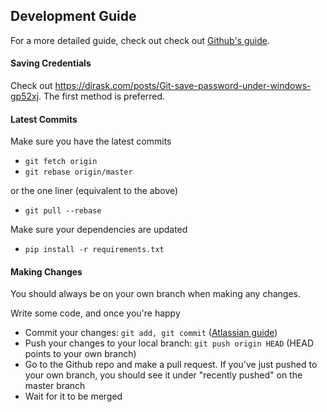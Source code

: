 ## Development Guide
For a more detailed guide, check out check out [Github's guide](https://docs.github.com/en/free-pro-team@latest/github/collaborating-with-issues-and-pull-requests/creating-a-pull-request).

#### Saving Credentials
Check out https://dirask.com/posts/Git-save-password-under-windows-gp52xj. The first method is preferred.

#### Latest Commits
Make sure you have the latest commits
- `git fetch origin`
- `git rebase origin/master`

or the one liner (equivalent to the above)
- `git pull --rebase`

Make sure your dependencies are updated
- `pip install -r requirements.txt`

#### Making Changes
You should always be on your own branch when making any changes.

Write some code, and once you're happy
- Commit your changes: `git add, git commit` ([Atlassian guide](https://www.atlassian.com/git/tutorials/saving-changes/git-commit))
- Push your changes to your local branch: `git push origin HEAD` (HEAD points to your own branch)
- Go to the Github repo and make a pull request. If you've just pushed to your own branch, you should see it under "recently pushed" on the master branch
- Wait for it to be merged
